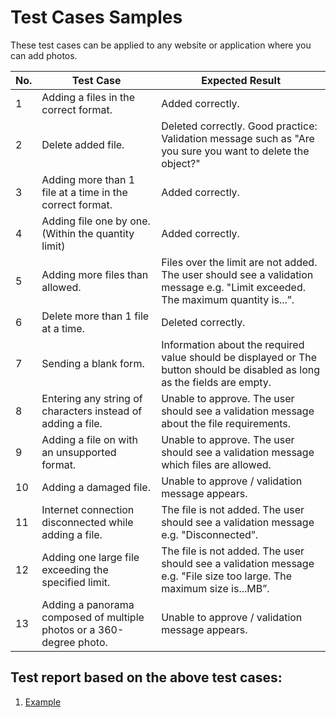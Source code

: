 # Test Cases Samples #


These test cases can be applied to any website or application where you can add photos.

| No. |	Test Case |	Expected Result |
|----|---------|-----------------|
|1 |Adding a files in the correct format.|Added correctly.|
|2 |Delete added file. |Deleted correctly. Good practice: Validation message such as "Are you sure you want to delete the object?"|
|3 |Adding more than 1 file at a time in the correct format. |Added correctly.|
|4 |Adding file one by one. (Within the quantity limit)	|Added correctly.|
|5 |Adding more files than allowed.|Files over the limit are not added. The user should see a validation message e.g. "Limit exceeded. The maximum quantity is...”. |
|6 |Delete more than 1 file at a time.	|Deleted correctly. |
|7 |Sending a blank form. |Information about the required value should be displayed or The button should be disabled as long as the fields are empty.|
|8 |Entering any string of characters instead of adding a file. |Unable to approve. The user should see a validation message about the file requirements.|
|9 |Adding a file on with an unsupported format.|Unable to approve. The user should see a validation message which files are allowed. |
|10 |Adding a damaged file.|Unable to approve / validation message appears.|
|11 |Internet connection disconnected while adding a file. |The file is not added. The user should see a validation message e.g. "Disconnected”. |
|12 |Adding one large file exceeding the specified limit.	|The file is not added. The user should see a validation message e.g. "File size too large. The maximum size is...MB”. |
|13 |Adding a panorama composed of multiple photos or a 360-degree photo.	|Unable to approve / validation message appears. |

## Test report based on the above test cases: ##
1. [Example]()
